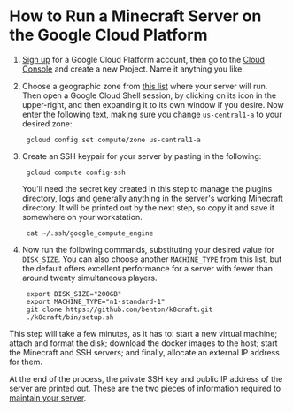 How to Run a Minecraft Server on the Google Cloud Platform
======

1. [Sign up][1] for a Google Cloud Platform account, then go to the [Cloud Console][2] and create a new Project. Name it anything you like.

2. Choose a geographic zone from [this list][3] where your server will run. Then open a Google Cloud Shell session, by clicking on its icon in the upper-right, and then expanding it to its own window if you desire. Now enter the following text, making sure you change `us-central1-a` to your desired zone:

        gcloud config set compute/zone us-central1-a

3. Create an SSH keypair for your server by pasting in the following:

        gcloud compute config-ssh

    You'll need the secret key created in this step to manage the plugins directory, logs and generally anything in the server's working Minecraft directory. It will be printed out by the next step, so copy it and save it somewhere on your workstation.

        cat ~/.ssh/google_compute_engine

4. Now run the following commands, substituting your desired value for `DISK_SIZE`. You can also choose another `MACHINE_TYPE` from this list, but the default offers excellent performance for a server with fewer than around twenty simultaneous players.

        export DISK_SIZE="200GB"
        export MACHINE_TYPE="n1-standard-1"
        git clone https://github.com/benton/k8craft.git
        ./k8craft/bin/setup.sh

  This step will take a few minutes, as it has to: start a new virtual machine; attach and format the disk; download the docker images to the host; start the Minecraft and SSH servers; and finally, allocate an external IP address for them.

  At the end of the process, the private SSH key and public IP address of the server are printed out. These are the two pieces of information required to [maintain your server][4].


[1]:https://cloud.google.com/free-trial/
[2]:https://console.cloud.google.com/home/dashboard
[3]:https://cloud.google.com/compute/images/zones_diagram.svg
[4]:https://github.com/benton/k8craft/blob/master/doc/maintenance.md
